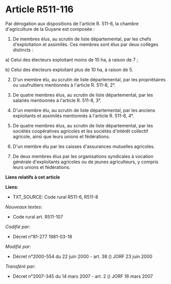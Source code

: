 # Article R511-116

Par dérogation aux dispositions de l'article R. 511-6, la chambre d'agriculture de la Guyane est composée :

1. De membres élus, au scrutin de liste départemental, par les chefs d'exploitation et assimilés. Ces membres sont élus par
deux collèges distincts :

a) Celui des électeurs exploitant moins de 10 ha, à raison de 7 ;

b) Celui des électeurs exploitant plus de 10 ha, à raison de 5.

2. D'un membre élu, au scrutin de liste départemental, par les propriétaires ou usufruitiers mentionnés à l'article R. 511-8,
2°.

3. De quatre membres élus, au scrutin de liste départemental, par les salariés mentionnés à l'article R. 511-8, 3°.

4. D'un membre élu, au scrutin de liste départemental, par les anciens exploitants et assimilés mentionnés à l'article R.
511-8, 4°.

5. De quatre membres élus, au scrutin de liste départemental, par les sociétés coopératives agricoles et les sociétés
d'intérêt collectif agricole, ainsi que leurs unions et fédérations.

6. D'un membre élu par les caisses d'assurances mutuelles agricoles.

7. De deux membres élus par les organisations syndicales à vocation générale d'exploitants agricoles ou de jeunes
agriculteurs, y compris leurs unions et fédérations.

**Liens relatifs à cet article**

**Liens**:

  - TXT_SOURCE: Code rural R511-6, R511-8

_Nouveaux textes_:

  - Code rural art. R511-107

_Codifié par_:

  - Décret n°81-277 1981-03-18

_Modifié par_:

  - Décret n°2000-554 du 22 juin 2000 - art. 38 () JORF 23 juin 2000

_Transféré par_:

  - Décret n°2007-345 du 14 mars 2007 - art. 2 () JORF 16 mars 2007
